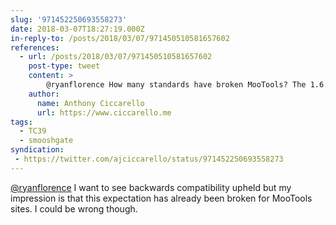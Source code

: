 ```yaml
---
slug: '971452250693558273'
date: 2018-03-07T18:27:19.000Z
in-reply-to: /posts/2018/03/07/971450510581657602
references:
  - url: /posts/2018/03/07/971450510581657602
    post-type: tweet
    content: >
        @ryanflorence How many standards have broken MooTools? The 1.6.0 release mentions something about Array.from() compatibility problems. 
    author:
      name: Anthony Ciccarello
      url: https://www.ciccarello.me
tags:
  - TC39
  - smooshgate
syndication:
 - https://twitter.com/ajciccarello/status/971452250693558273
---
```


[@ryanflorence](https://twitter.com/ryanflorence) I want to see backwards compatibility upheld but my impression is that this expectation has already been broken for MooTools sites. I could be wrong though.
